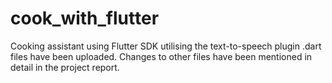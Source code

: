 # cook_with_flutter
Cooking assistant using Flutter SDK utilising the text-to-speech plugin
.dart files have been uploaded. 
Changes to other files have been mentioned in detail in the project report.

